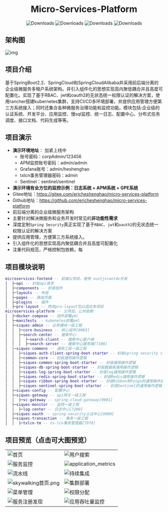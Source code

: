 <h1 align="center">Micro-Services-Platform</h1>

<p align="center">
  <img src="https://img.shields.io/badge/Spring%20Boot-2.2.10.RELEASE-blue" alt="Downloads"/>
  <img src="https://img.shields.io/badge/Spring%20Cloud-Hoxton.SR8-blue" alt="Downloads"/>
  <img src="https://img.shields.io/badge/Spring%20Cloud%20Alibaba-2.2.3.RELEASE-blue" alt="Downloads"/>
  <img src="https://img.shields.io/badge/Elasticsearch-7.x-brightgreen" alt="Downloads"/>
</p>

## 架构图

![img](https://cdn.siques.cn/post/1/2020-12/558735%E4%B8%AD%E6%8A%95-%E9%98%BF%E9%87%8C%E4%BA%91-%E7%BD%91%E7%AB%99%E6%9E%B6%E6%9E%84.jpg)

## 项目介绍
基于SpringBoot2.2、SpringCloud和SpringCloudAlibaba并采用前后端分离的企业级微服务多租户系统架构。并引入组件化的思想实现高内聚低耦合并且高度可配置化。实现了基于RBAC、jwt和oauth2的无状态统一权限认证的解决方案，使用rancher搭建kubernetes集群，支持CI/CD多环境部署，并提供应用管理方便第三方系统接入；同时还集合各种微服务治理功能和监控功能。模块包括:企业级的认证系统、开发平台、应用监控、慢sql监控、统一日志、配置中心、分布式任务调度、接口文档、代码生成等等。

## 项目演示
* **演示环境地址**： 加紧上线中
  * 账号密码：corpAdmin/123456
  * APM监控账号密码：admin/admin
  * Grafana账号：admin/heshenghao
  * txlcn事务管理器密码：admin
  * Sentinel：sentinel/sentinel
* **演示环境有全方位的监控示例：日志系统 + APM系统 + GPE系统**
* Gitee地址：https://gitee.com/ericheshenghao/micro-services-platform
* Github地址：https://github.com/ericheshenghao/micro-services-platform
* 前后端分离的企业级微服务架构
* 主要针对解决微服务和业务开发时常见的**非功能性需求**
* 深度定制`Spring Security`真正实现了基于`RBAC`、`jwt`和`oauth2`的无状态统一权限认证的解决方案
* 提供应用管理，方便第三方系统接入。
* 引入组件化的思想实现高内聚低耦合并且高度可配置化
* 注重代码规范，严格控制包依赖，每

## 项目模块说明
```lua
microservices-fontend -- 前端父项目，使用 nuxtjs+antdv开发
│  ├─api -- 封装api请求
│  ├─components -- 封装组件
│  ├─layouts -- 布局
│  ├─pages -- 路由页面
│  ├─plugins -- 插件
│  ├─pro-layout -- 修改pro-layout包以适应本项目
microservices-platform -- 父项目，公共依赖
│  ├─docker-compose -- 组件部署yml
│  ├─manifests -- kubenetes部署yml
│  ├─siques-admin -- 业务模块一级工程
│  │  ├─core-business -- 核心组件[8083]
│  │  ├─search-center -- 搜索中心
│  │  │  ├─search-client -- 搜索中心客户端
│  │  │  ├─search-server -- 搜索中心服务端[7100]
│  │─siques-commons -- 通用工具一级工程
│  │  ├─siques-auth-client-spring-boot-starter -- 封装spring security client端的通用操作逻辑
│  │  ├─common-core -- 封装通用操作逻辑
│  │  ├─siques-common-spring-boot-starter -- 封装通用操作逻辑
│  │  ├─siques-db-spring-boot-starter -- 封装数据库通用操作逻辑
│  │  ├─siques-log-spring-boot-starter -- 封装log通用操作逻辑
│  │  ├─siques-redis-spring-boot-starter -- 封装Redis通用操作逻辑
│  │  ├─siques-ribbon-spring-boot-starter -- 封装Ribbon和Feign的通用操作逻辑
│  │  ├─siques-sentinel-spring-boot-starter -- 封装Sentinel的通用操作逻辑
│  ├─siques-config -- 配置中心
│  ├─siques-gateway -- api网关一级工程
│  │  ├─sc-gateway -- spring-cloud-gateway[9001]
│  ├─siques-monitor -- 监控一级工程
│  │  ├─log-center -- 日志中心[7200]
│  ├─siques-oauth -- spring-security认证中心[8000]
│  ├─siques-transaction -- 事务一级工程
│  │  ├─txlcn-tm -- tx-lcn事务管理器[7970]
```
## 项目预览（点击可大图预览） 
<table>
    <tr>
        <td><img alt="首页" src="https://cdn.siques.cn/post/1/2020-12/118628image.png"/></td>
        <td><img alt="用户搜索" src="https://cdn.siques.cn/post/1/2020-12/81723image.png"/></td>
    </tr>
	<tr>
        <td><img alt="服务监控" src="https://cdn.siques.cn/post/1/2020-12/159327image.png"/></td>
        <td><img alt="application_metrics" src="https://cdn.siques.cn/post/1/2020-12/266049image.png"/></td>
    </tr>
	<tr>
        <td><img alt="流水线" src="https://cdn.siques.cn/post/1/2020-12/116595image.png"/></td>
        <td><img alt="持续集成" src="https://cdn.siques.cn/post/1/2020-12/88798image.png"/></td>
    </tr>
    <tr>
        <td><img alt="skywalking首页.png" src="https://cdn.siques.cn/post/1/2020-12/78012image.png"/></td>
        <td><img alt="集群部署" src="https://cdn.siques.cn/post/1/2020-12/117775image.png"/></td>
    </tr>
    <tr>
        <td><img alt="菜单管理" src="https://cdn.siques.cn/post/1/2020-12/116795image.png"/></td>
        <td><img alt="权限分配" src="https://cdn.siques.cn/post/1/2020-12/110167image.png"/></td>
    </tr>
    <tr>
        <td><img alt="服务注册发现" src="https://cdn.siques.cn/post/1/2020-12/83014image.png"/></td>
        <td><img alt="应用吞吐量监控" src="https://cdn.siques.cn/post/1/2020-12/195514image.png"/></td>
    </tr>
</table>


